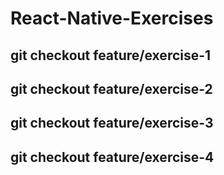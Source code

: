 # React-Native-Exercises

## git checkout feature/exercise-1 
## git checkout feature/exercise-2
## git checkout feature/exercise-3
## git checkout feature/exercise-4
